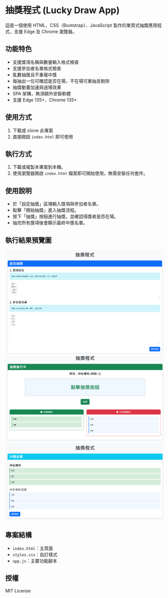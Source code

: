 # 抽獎程式 (Lucky Draw App)

這是一個使用 HTML、CSS（Bootstrap）、JavaScript 製作的單頁式抽獎應用程式，支援 Edge 及 Chrome 瀏覽器。

## 功能特色
- 支援獎項名稱與數量輸入格式檢查
- 支援參加者名單格式檢查
- 亂數抽獎且不重複中獎
- 每抽出一位可確認是否在場，不在場可重抽並剔除
- 抽獎動畫加速與過場效果
- SPA 架構，無須額外安裝軟體
- 支援 Edge 135+、Chrome 135+

## 使用方式
1. 下載或 clone 此專案
2. 直接開啟 `index.html` 即可使用

## 執行方式

1. 下載或複製本專案到本機。
2. 使用瀏覽器開啟 `index.html` 檔案即可開始使用，無需安裝任何套件。

## 使用說明

- 於「設定抽獎」區塊輸入獎項與參加者名單。
- 點擊「開始抽獎」進入抽獎流程。
- 按下「抽獎」按鈕進行抽獎，並確認得獎者是否在場。
- 抽完所有獎項後會顯示最終中獎名單。

## 執行結果預覽圖

![抽獎程式畫面預覽](preview.png)
![抽獎程式畫面預覽](preview2.png)
![抽獎程式畫面預覽](preview3.png)


## 專案結構
- `index.html`：主頁面
- `styles.css`：自訂樣式
- `app.js`：主要功能腳本

## 授權
MIT License